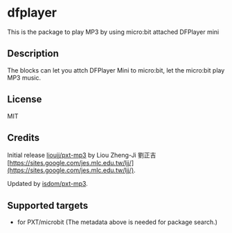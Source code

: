 # dfplayer
This is the package to play MP3 by using micro:bit attached DFPlayer mini

## Description
The blocks can let you attch DFPlayer Mini to micro:bit, let the micro:bit play MP3 music.

## License

MIT

## Credits

Initial release [lioujj/pxt-mp3](https://github.com/lioujj/pxt-mp3) by Liou Zheng-Ji 劉正吉 [https://sites.google.com/jes.mlc.edu.tw/ljj/](https://sites.google.com/jes.mlc.edu.tw/ljj/).

Updated by [isdom/pxt-mp3](https://github.com/isdom/pxt-mp3).

## Supported targets

* for PXT/microbit
(The metadata above is needed for package search.)
